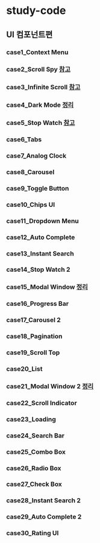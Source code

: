 # study-code
## UI 컴포넌트편
### case1_Context Menu
### case2_Scroll Spy <a href='https://github.com/mannue/study/blob/css/fastCampus/secretCode/case2_scroll_spy/memo.md'>참고</a>
### case3_Infinite Scroll <a href='https://github.com/mannue/study/blob/css/fastCampus/secretCode/case3_InfiniteScroll/memo.md'>참고</a>
### case4_Dark Mode <a href='https://github.com/hyo814/study-code/blob/main/darkmode.md'>정리</a>
### case5_Stop Watch <a href='https://www.notion.so/case-5-02a54e58c9894ca6ac576282853cde1d'>참고</a>
### case6_Tabs
### case7_Analog Clock
### case8_Carousel
### case9_Toggle Button
### case10_Chips UI
### case11_Dropdown Menu
### case12_Auto Complete
### case13_Instant Search
### case14_Stop Watch 2
### case15_Modal Window <a href='https://github.com/hyo814/study-code/blob/main/modal.md'>정리</a>
### case16_Progress Bar
### case17_Carousel 2
### case18_Pagination
### case19_Scroll Top
### case20_List
### case21_Modal Window 2 <a href='https://github.com/hyo814/study-code/blob/main/modal2.md'>정리</a>
### case22_Scroll Indicator
### case23_Loading
### case24_Search Bar
### case25_Combo Box
### case26_Radio Box
### case27_Check Box
### case28_Instant Search 2
### case29_Auto Complete 2
### case30_Rating UI
